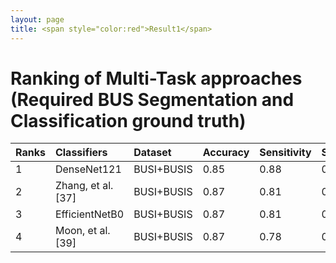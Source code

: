 ```yaml
---
layout: page
title: <span style="color:red">Result1</span>
---
```

# Ranking of Multi-Task approaches (Required BUS Segmentation and Classification ground truth)

|Ranks|Classifiers|Dataset|Accuracy|Sensitivity |Specificity | F1 | AUC | FPR | FNR |
|:------|:------|:------|:------|:------|:------|:------|:------| :------ | :------ |
|1|DenseNet121|BUSI+BUSIS|0.85|0.88|0.83|0.82|0.86|0.12|0.17|
|2|Zhang, et al. [37]|BUSI+BUSIS|0.87|0.81|0.91|0.83|0.86|0.19|0.09|
|3|EfficientNetB0|BUSI+BUSIS|0.87|0.81|0.91|0.83|0.86|0.19|0.09|
|4|Moon, et al. [39]|BUSI+BUSIS|0.87|0.78|0.93|0.82|0.85|0.22|0.07|

